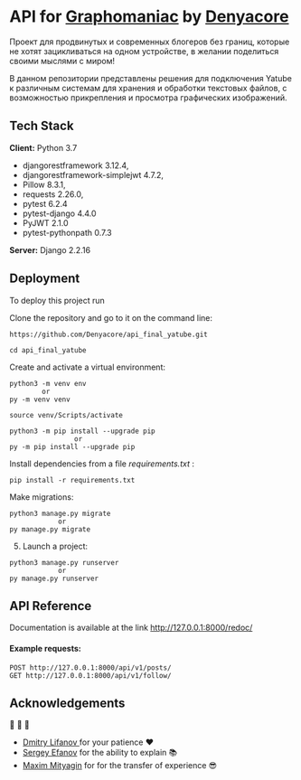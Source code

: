 # API for [Graphomaniac](https://github.com/Denyacore/hw05_final) by [Denyacore](https://github.com/Denyacore)

Проект для продвинутых и современных блогеров без границ, 
которые не хотят зацикливаться на одном устройстве, в желании поделиться своими мыслями с миром!

В данном репозитории представлены решения для подключения Yatube к различным системам 
для хранения и обработки текстовых файлов, с возможностью прикрепления и просмотра графических изображений.


## Tech Stack

**Client:** Python 3.7
- djangorestframework 3.12.4,
- djangorestframework-simplejwt 4.7.2,
- Pillow 8.3.1,
- requests 2.26.0,
- pytest 6.2.4
- pytest-django 4.4.0
- PyJWT 2.1.0
- pytest-pythonpath 0.7.3

**Server:** Django 2.2.16

## Deployment

To deploy this project run

Clone the repository and go to it on the command line:

```
https://github.com/Denyacore/api_final_yatube.git
```

```
cd api_final_yatube
```

Create and activate a virtual environment:

```
python3 -m venv env
        or
py -m venv venv
```

```
source venv/Scripts/activate
```

```
python3 -m pip install --upgrade pip
                or
py -m pip install --upgrade pip
```

Install dependencies from a file *requirements.txt* :

```
pip install -r requirements.txt
```

Make migrations:

```
python3 manage.py migrate
            or
py manage.py migrate
```

5. Launch a project:

```
python3 manage.py runserver
            or
py manage.py runserver
```

## API Reference

Documentation is available at the link http://127.0.0.1:8000/redoc/

#### Example requests:

```http
POST http://127.0.0.1:8000/api/v1/posts/
GET http://127.0.0.1:8000/api/v1/follow/
```
## Acknowledgements
:pray: :pray: :pray:
 - [Dmitry Lifanov ](https://github.com/Dimalright) for your patience :heart:
 - [Sergey Efanov]() for the ability to explain :books:
 - [Maxim Mityagin]() for for the transfer of experience :sunglasses:
